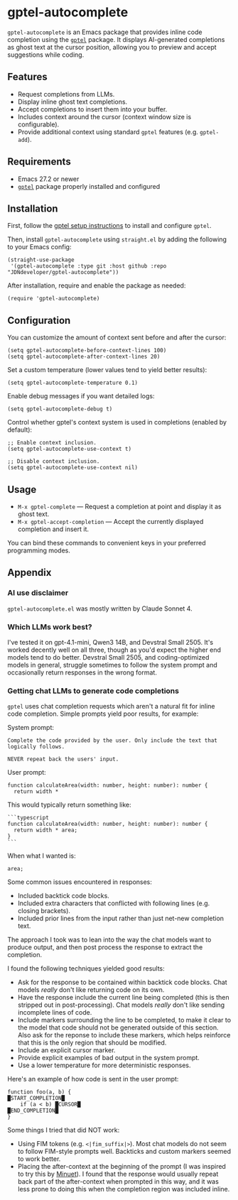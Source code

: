 # gptel-autocomplete

`gptel-autocomplete` is an Emacs package that provides inline code completion using the [`gptel`](https://github.com/karthink/gptel) package. It displays AI-generated completions as ghost text at the cursor position, allowing you to preview and accept suggestions while coding.

## Features

- Request completions from LLMs.
- Display inline ghost text completions.
- Accept completions to insert them into your buffer.
- Includes context around the cursor (context window size is configurable).
- Provide additional context using standard `gptel` features (e.g. `gptel-add`).

## Requirements

- Emacs 27.2 or newer
- [`gptel`](https://github.com/karthink/gptel) package properly installed and configured

## Installation

First, follow the [gptel setup instructions](https://github.com/karthink/gptel) to install and configure `gptel`.

Then, install `gptel-autocomplete` using `straight.el` by adding the following to your Emacs config:

```elisp
(straight-use-package
 '(gptel-autocomplete :type git :host github :repo "JDNdeveloper/gptel-autocomplete"))
```

After installation, require and enable the package as needed:

```elisp
(require 'gptel-autocomplete)
```

## Configuration

You can customize the amount of context sent before and after the cursor:

```elisp
(setq gptel-autocomplete-before-context-lines 100)
(setq gptel-autocomplete-after-context-lines 20)
```

Set a custom temperature (lower values tend to yield better results):

```elisp
(setq gptel-autocomplete-temperature 0.1)
```

Enable debug messages if you want detailed logs:

```elisp
(setq gptel-autocomplete-debug t)
```

Control whether gptel's context system is used in completions (enabled by default):

```elisp
;; Enable context inclusion.
(setq gptel-autocomplete-use-context t)

;; Disable context inclusion.
(setq gptel-autocomplete-use-context nil)
```

## Usage

- `M-x gptel-complete` — Request a completion at point and display it as ghost text.
- `M-x gptel-accept-completion` — Accept the currently displayed completion and insert it.

You can bind these commands to convenient keys in your preferred programming modes.

## Appendix

### AI use disclaimer

`gptel-autocomplete.el` was mostly written by Claude Sonnet 4.

### Which LLMs work best?

I've tested it on gpt-4.1-mini, Qwen3 14B, and Devstral Small 2505. It's worked decently well on all three, though as you'd expect the higher end models tend to do better. Devstral Small 2505, and coding-optimized models in general, struggle sometimes to follow the system prompt and occasionally return responses in the wrong format.

### Getting chat LLMs to generate code completions

`gptel` uses chat completion requests which aren't a natural fit for inline code completion. Simple prompts yield poor results, for example:

System prompt:
```
Complete the code provided by the user. Only include the text that logically follows.

NEVER repeat back the users' input.
```

User prompt:
```
function calculateArea(width: number, height: number): number {
  return width * 
```

This would typically return something like:

````
```typescript
function calculateArea(width: number, height: number): number {
  return width * area;
}
```
````

When what I wanted is:

```
area;
```

Some common issues encountered in responses:
- Included backtick code blocks.
- Included extra characters that conflicted with following lines (e.g. closing brackets).
- Included prior lines from the input rather than just net-new completion text.

The approach I took was to lean into the way the chat models want to produce output, and then post process the response to extract the completion.

I found the following techniques yielded good results:
- Ask for the response to be contained within backtick code blocks. Chat models *really* don't like returning code on its own.
- Have the response include the current line being completed (this is then stripped out in post-processing). Chat models *really* don't like sending incomplete lines of code.
- Include markers surrounding the line to be completed, to make it clear to the model that code should not be generated outside of this section. Also ask for the reponse to include these markers, which helps reinforce that this is the only region that should be modified.
- Include an explicit cursor marker.
- Provide explicit examples of bad output in the system prompt.
- Use a lower temperature for more deterministic responses.

Here's an example of how code is sent in the user prompt:

```
function foo(a, b) {
█START_COMPLETION█
    if (a < b) █CURSOR█
█END_COMPLETION█
}
```

Some things I tried that did NOT work:
- Using FIM tokens (e.g. `<|fim_suffix|>`). Most chat models do not seem to follow FIM-style prompts well. Backticks and custom markers seemed to work better.
- Placing the after-context at the beginning of the prompt (I was inspired to try this by [Minuet](https://github.com/milanglacier/minuet-ai.el/blob/main/prompt.md)). I found that the response would usually repeat back part of the after-context when prompted in this way, and it was less prone to doing this when the completion region was included inline.
